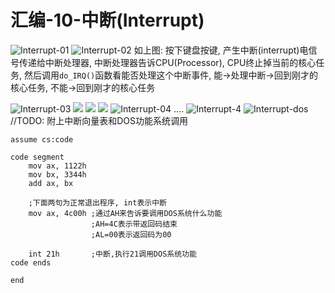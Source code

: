 # 汇编-10-中断(Interrupt)

![Interrupt-01](media/15734816224498/Interrupt-01.png)
![Interrupt-02](media/15734816224498/Interrupt-02.png)
如上图: 按下键盘按键, 产生中断(interrupt)电信号传递给中断处理器, 中断处理器告诉CPU(Processor), CPU终止掉当前的核心任务, 然后调用`do_IRQ()`函数看能否处理这个中断事件, 能->处理中断->回到刚才的核心任务, 不能->回到刚才的核心任务

![Interrupt-03](media/15734816224498/Interrupt-03.png)
![](media/15734816224498/15736584311872.jpg)
![](media/15734816224498/15736584646452.jpg)
![](media/15734816224498/15736584792274.jpg)
![Interrupt-04](media/15734816224498/Interrupt-04.png)
 ....
 ![Interrupt-4](media/15734816224498/Interrupt-4c.png)
![Interrupt-dos](media/15734816224498/Interrupt-dos.png)
//TODO: 附上中断向量表和DOS功能系统调用

```
assume cs:code

code segment
    mov ax, 1122h
    mov bx, 3344h
    add ax, bx
    
    ;下面两句为正常退出程序, int表示中断
    mov ax, 4c00h ;通过AH来告诉要调用DOS系统什么功能
                  ;AH=4C表示带返回码结束
                  ;AL=00表示返回码为00
                  
    int 21h       ;中断,执行21调用DOS系统功能
code ends

end
```




